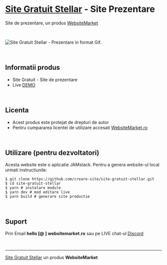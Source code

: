 ﻿# [Site Gratuit Stellar](https://site-gratuit-stellar.websitemarket.ro/) - Site Prezentare

Site de prezentare, un produs [WebsiteMarket](https://websitemarket.ro)

<br />

![Site Gratuit Stellar - Prezentare in format Gif.](https://raw.githubusercontent.com/creare-site/static/master/produse/site-gratuit-stellar-intro.gif)

<br />

## Informatii produs

- Site Gratuit - Site de prezentare
- Live [DEMO](https://site-gratuit-stellar.websitemarket.ro)
 
<br />

## Licenta

- Acest produs este protejat de drepturi de autor
- Pentru cumpararea licentei de utilizare accesati [WebsiteMarket.ro](https://websitemarket.ro) 

<br />

## Utilizare (pentru dezvoltatori)

Acesta website este o aplicatie JAMstack. Pentru a genera website-ul local urmati instructiunile:

```
$ git clone https://github.com/creare-site/site-gratuit-stellar.git
$ cd site-gratuit-stellar
$ yarn # instalare module
$ yarn dev # mod editare live
$ yarn build # generare site productie
```

<br />

## Suport

Prin Email **hello [@ ] websitemarket.ro** sau pe LIVE chat-ul [Discord](https://discord.gg/MFRQmAk)

<br />

---
[Site Gratuit Stellar](https://site-gratuit-stellar.websitemarket.ro/) un produs **WebsiteMarket**
